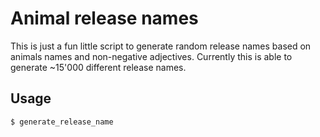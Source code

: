 Animal release names
======
This is just a fun little script to generate random release names based on animals names and non-negative adjectives. Currently this is able to generate ~15'000 different release names.

## Usage
```
$ generate_release_name 
```

